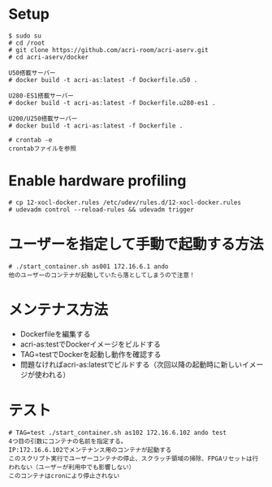 Setup
=====

```
$ sudo su
# cd /root
# git clone https://github.com/acri-room/acri-aserv.git
# cd acri-aserv/docker

U50搭載サーバー
# docker build -t acri-as:latest -f Dockerfile.u50 .

U280-ES1搭載サーバー
# docker build -t acri-as:latest -f Dockerfile.u280-es1 .

U200/U250搭載サーバー
# docker build -t acri-as:latest -f Dockerfile .

# crontab -e
crontabファイルを参照
```

Enable hardware profiling
=========================

```
# cp 12-xocl-docker.rules /etc/udev/rules.d/12-xocl-docker.rules
# udevadm control --reload-rules && udevadm trigger
```

ユーザーを指定して手動で起動する方法
===============
```
# ./start_container.sh as001 172.16.6.1 ando
他のユーザーのコンテナが起動していたら落としてしまうので注意！
```

メンテナス方法
===============
+ Dockerfileを編集する
+ acri-as:testでDockerイメージをビルドする
+ TAG=testでDockerを起動し動作を確認する
+ 問題なければacri-as:latestでビルドする（次回以降の起動時に新しいイメージが使われる）

テスト
======
```
# TAG=test ./start_container.sh as102 172.16.6.102 ando test
4つ目の引数にコンテナの名前を指定する。
IP:172.16.6.102でメンテナンス用のコンテナが起動する
このスクリプト実行でユーザーコンテナの停止、スクラッチ領域の掃除、FPGAリセットは行われない（ユーザーが利用中でも影響しない）
このコンテナはcronにより停止されない
```
